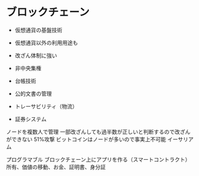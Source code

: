 # ブロックチェーン

* 仮想通貨の基盤技術
* 仮想通貨以外の利用用途も

* 改ざん体制に強い
* 非中央集権
* 台帳技術
* 公的文書の管理
* トレーサビリティ（物流）
* 証券システム

ノードを複数人で管理
一部改ざんしても過半数が正しいと判断するので改ざんができない
51%攻撃
ビットコインはノードが多いので事実上不可能
イーサリアム

プログラマブル
ブロックチェーン上にアプリを作る（スマートコントラクト）
所有、価値の移動、お金、証明書、身分証

